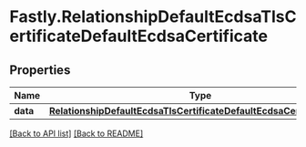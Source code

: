 # Fastly.RelationshipDefaultEcdsaTlsCertificateDefaultEcdsaCertificate

## Properties

Name | Type | Description | Notes
------------ | ------------- | ------------- | -------------
**data** | [**RelationshipDefaultEcdsaTlsCertificateDefaultEcdsaCertificateData**](RelationshipDefaultEcdsaTlsCertificateDefaultEcdsaCertificateData.md) |  | [optional] 


[[Back to API list]](../../README.md#endpoints) [[Back to README]](../../README.md)

